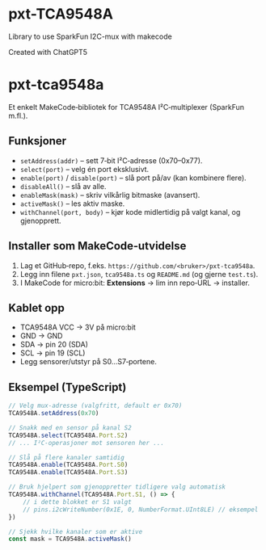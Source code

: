 # pxt-TCA9548A
Library to use SparkFun I2C-mux with makecode

Created with ChatGPT5

# pxt-tca9548a

Et enkelt MakeCode‑bibliotek for TCA9548A I²C‑multiplexer (SparkFun m.fl.).

## Funksjoner
- `setAddress(addr)` – sett 7‑bit I²C‑adresse (0x70–0x77).
- `select(port)` – velg én port eksklusivt.
- `enable(port)` / `disable(port)` – slå port på/av (kan kombinere flere).
- `disableAll()` – slå av alle.
- `enableMask(mask)` – skriv vilkårlig bitmaske (avansert).
- `activeMask()` – les aktiv maske.
- `withChannel(port, body)` – kjør kode midlertidig på valgt kanal, og gjenopprett.

## Installer som MakeCode‑utvidelse
1. Lag et GitHub‑repo, f.eks. `https://github.com/<bruker>/pxt-tca9548a`.
2. Legg inn filene `pxt.json`, `tca9548a.ts` og `README.md` (og gjerne `test.ts`).
3. I MakeCode for micro:bit: **Extensions** → lim inn repo‑URL → installer.

## Kablet opp
- TCA9548A VCC → 3V på micro:bit
- GND → GND
- SDA → pin 20 (SDA)
- SCL → pin 19 (SCL)
- Legg sensorer/utstyr på S0…S7‑portene.

## Eksempel (TypeScript)
```ts
// Velg mux‑adresse (valgfritt, default er 0x70)
TCA9548A.setAddress(0x70)

// Snakk med en sensor på kanal S2
TCA9548A.select(TCA9548A.Port.S2)
// ... I²C‑operasjoner mot sensoren her ...

// Slå på flere kanaler samtidig
TCA9548A.enable(TCA9548A.Port.S0)
TCA9548A.enable(TCA9548A.Port.S3)

// Bruk hjelpert som gjenoppretter tidligere valg automatisk
TCA9548A.withChannel(TCA9548A.Port.S1, () => {
    // i dette blokket er S1 valgt
    // pins.i2cWriteNumber(0x1E, 0, NumberFormat.UInt8LE) // eksempel
})

// Sjekk hvilke kanaler som er aktive
const mask = TCA9548A.activeMask()
